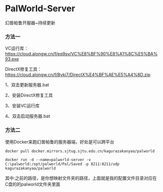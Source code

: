 # PalWorld-Server
幻兽帕鲁开服器~持续更新

### 方法一

VC运行库：
https://cloud.alongw.cn/f/eq9sv/VC%E8%BF%90%E8%A1%8C%E5%BA%93.exe

DirectX修复工具：
https://cloud.alongw.cn/f/Byki7/DirectX%E4%BF%AE%E5%A4%8D.zip

1、双击更新服务器.bat

2、安装DirectX修复工具

3、安装VC运行库

4、双击启动服务器.bat

### 方法二

使用Docker来跑幻兽帕鲁的服务器端，好处是可以跨平台

```
docker pull docker.mirrors.sjtug.sjtu.edu.cn/kagurazakanyaa/palworld

docker run -d --name=palworld-server -v C:\palworld:/opt/palworld/Pal/Saved -p 8211:8211/udp  kagurazakanyaa/palworld
```

其中:之前的路径，是你想映射文件夹的路径，上面就是我的配置文件目录对应在C盘的的palworld文件夹里面